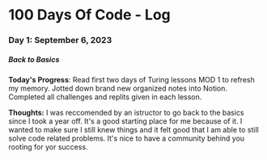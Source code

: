 # 100 Days Of Code - Log

### Day 1: September 6, 2023
##### Back to Basics

**Today's Progress**: Read first two days of Turing lessons MOD 1 to refresh my memory. Jotted down brand new organized notes into Notion. Completed all challenges and replits given in each lesson.

**Thoughts:** I was reccomended by an istructor to go back to the basics since I took a year off. It's a good starting place for me because of it. I wanted to make sure I still knew things and it felt good that I am able to still solve code related problems. It's nice to have a community behind you rooting for yor success. 
